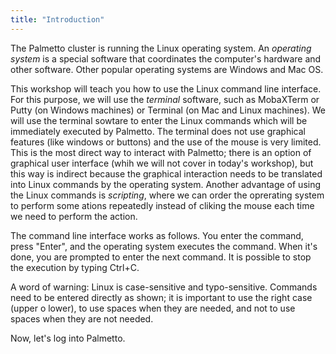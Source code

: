 ```yaml
---
title: "Introduction"
---
```

The Palmetto cluster is running the Linux operating system. An *operating system* is a special software that coordinates the computer's hardware and other software. Other popular operating systems are Windows and Mac OS. 

This workshop will teach you how to use the Linux command line interface. For this purpose, we will use the *terminal* software, such as MobaXTerm or Putty (on Windows machines) or Terminal (on Mac and Linux machines). We will use the terminal sowtare to enter the Linux commands which will be immediately executed by Palmetto. The terminal does not use graphical features (like windows or buttons) and the use of the mouse is very limited. This is the most direct way to interact with Palmetto; there is an option of graphical user interface (whih we will not cover in today's workshop), but this way is indirect because the graphical interaction needs to be translated into Linux commands by the operating system. Another advantage of using the Linux commands is *scripting*, where we can order the oprerating system to perform some ations repeatedly instead of cliking the mouse each time we need to perform the action.    

The command line interface works as follows. You enter the command, press "Enter", and the operating system executes the command. When it's done, you are prompted to enter the next command. It is possible to stop the execution by typing Ctrl+C.

A word of warning: Linux is case-sensitive and typo-sensitive. Commands need to be entered directly as shown; it is important to use the right case (upper o lower), to use spaces when they are needed, and not to use spaces when they are not needed.

Now, let's log into Palmetto.


